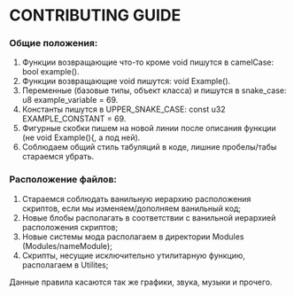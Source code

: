 # CONTRIBUTING GUIDE
### Общие положения:
1) Функции возвращающие что-то кроме void пишутся в camelCase: bool example().
2) Функции возвращающие void пишутся: void Example().
3) Переменные (базовые типы, объект класса) и пишутся в snake_case: u8 example_variable = 69.
4) Константы пишутся в UPPER_SNAKE_CASE: const u32 EXAMPLE_CONSTANT = 69.
5) Фигурные скобки пишем на новой линии после описания функции (не void Example(){, а под ней).
6) Соблюдаем общий стиль табуляций в коде, лишние пробелы/табы стараемся убрать.

### Расположение файлов:
1) Стараемся соблюдать ванильную иерархию расположения скриптов, если мы изменяем/дополняем ванильный код;
2) Новые блобы располагать в соответствии с ванильной иерархией расположения скриптов;
3) Новые системы мода располагаем в директории Modules (Modules/nameModule);
4) Скрипты, несущие исключительно утилитарную функцию, располагаем в Utilites;

Данные правила касаются так же графики, звука, музыки и прочего.